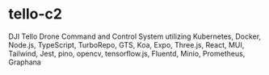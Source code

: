 # tello-c2
DJI Tello Drone Command and Control System utilizing Kubernetes, Docker, Node.js, TypeScript, TurboRepo, GTS, Koa, Expo, Three.js, React, MUI, Tailwind, Jest, pino, opencv, tensorflow.js, Fluentd, Minio, Prometheus, Graphana

